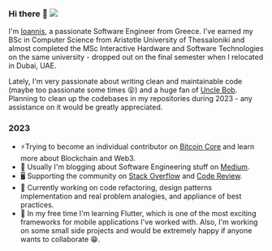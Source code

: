 ### Hi there :seedling: ![](https://visitor-badge.glitch.me/badge?page_id=gbrandtio.gbrandtio) 
I'm [Ioannis](https://www.linkedin.com/in/ioannis-brandt/), a passionate Software Engineer from Greece. I've earned my BSc in Computer Science from Aristotle University of Thessaloniki and almost completed the MSc Interactive Hardware and Software Technologies on the same university - dropped out on the final semester when I relocated in Dubai, UAE.

Lately, I'm very passionate about writing clean and maintainable code (maybe too passionate some times :stuck_out_tongue_closed_eyes:) and a huge fan of [Uncle Bob](https://en.wikipedia.org/wiki/Robert_C._Martin). Planning to clean up the codebases in my repositories during 2023 - any assistance on it would be greatly appreciated.

### 2023
- ⚡Trying to become an individual contributor on [Bitcoin Core](https://github.com/bitcoin/bitcoin) and learn more about Blockchain and Web3.
- :book: Usually I'm blogging about Software Engineering stuff on [Medium](https://ioannis-brandt.medium.com/).
- :desktop_computer: Supporting the community on [Stack Overflow](https://stackoverflow.com/users/6392398/ioannis-brant-ioannidis) and [Code Review](https://codereview.stackexchange.com/users/268896/ioannis-brant-ioannidis).
- 🔭 Currently working on code refactoring, design patterns implementation and real problem analogies, and appliance of best practices.
- 🌱 In my free time I'm learning Flutter, which is one of the most exciting frameworks for mobile applications I've worked with. Also, I'm working on some small side projects and would be extremely happy if anyone wants to collaborate :grin:.
